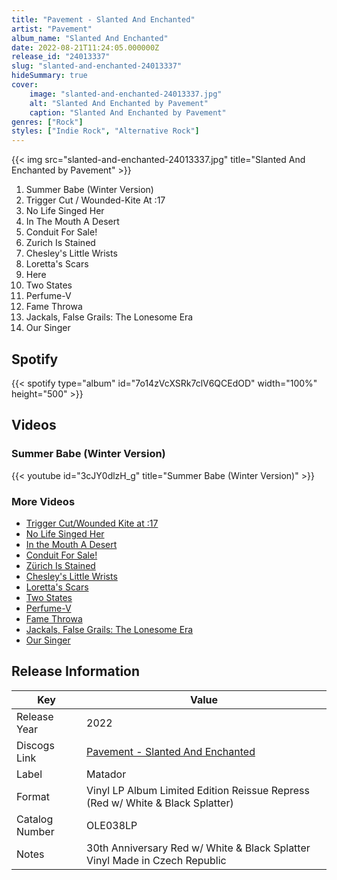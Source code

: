 ```yaml
---
title: "Pavement - Slanted And Enchanted"
artist: "Pavement"
album_name: "Slanted And Enchanted"
date: 2022-08-21T11:24:05.000000Z
release_id: "24013337"
slug: "slanted-and-enchanted-24013337"
hideSummary: true
cover:
    image: "slanted-and-enchanted-24013337.jpg"
    alt: "Slanted And Enchanted by Pavement"
    caption: "Slanted And Enchanted by Pavement"
genres: ["Rock"]
styles: ["Indie Rock", "Alternative Rock"]
---
```


{{< img src="slanted-and-enchanted-24013337.jpg" title="Slanted And Enchanted by Pavement" >}}

<!-- section break -->

1. Summer Babe (Winter Version)
2. Trigger Cut / Wounded-Kite At :17
3. No Life Singed Her
4. In The Mouth A Desert
5. Conduit For Sale!
6. Zurich Is Stained
7. Chesley's Little Wrists
8. Loretta's Scars
9. Here
10. Two States
11. Perfume-V
12. Fame Throwa
13. Jackals, False Grails: The Lonesome Era
14. Our Singer

<!-- section break -->


## Spotify
{{< spotify type="album" id="7o14zVcXSRk7clV6QCEdOD" width="100%" height="500" >}}



## Videos
### Summer Babe (Winter Version)
{{< youtube id="3cJY0dlzH_g" title="Summer Babe (Winter Version)" >}}<br>

### More Videos

- [Trigger Cut/Wounded Kite at :17](https://www.youtube.com/watch?v=Lcrp3mGV_eg)
- [No Life Singed Her](https://www.youtube.com/watch?v=RuxEvhnBKm4)
- [In the Mouth A Desert](https://www.youtube.com/watch?v=buMcFUZVqaA)
- [Conduit For Sale!](https://www.youtube.com/watch?v=lpwhcn9R-PQ)
- [Zürich Is Stained](https://www.youtube.com/watch?v=x74e-RWQP1w)
- [Chesley's Little Wrists](https://www.youtube.com/watch?v=aEVnDo-m1f8)
- [Loretta's Scars](https://www.youtube.com/watch?v=LW00xW1vPYo)
- [Two States](https://www.youtube.com/watch?v=-ws2YMkN-J0)
- [Perfume-V](https://www.youtube.com/watch?v=GtmEkWV2S50)
- [Fame Throwa](https://www.youtube.com/watch?v=-9s9EMrHFYE)
- [Jackals, False Grails: The Lonesome Era](https://www.youtube.com/watch?v=dG_69muRWCw)
- [Our Singer](https://www.youtube.com/watch?v=IlmL9BggCNo)


## Release Information
|  Key           | Value                                                |
| ---------------| ---------------------------------------------------- |
| Release Year   | 2022                                   |
| Discogs Link   | [Pavement - Slanted And Enchanted](https://www.discogs.com/release/24013337-Pavement-Slanted-And-Enchanted) |
| Label          | Matador |
| Format         | Vinyl LP Album Limited Edition Reissue Repress (Red w/ White & Black Splatter) |
| Catalog Number | OLE038LP |
| Notes | 30th Anniversary Red w/ White & Black Splatter Vinyl  Made in Czech Republic |